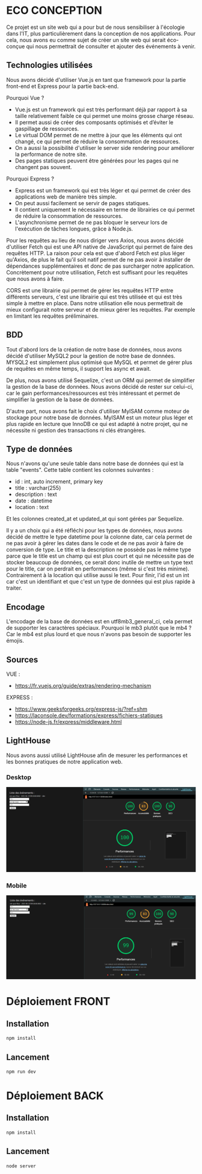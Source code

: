 # ECO CONCEPTION

Ce projet est un site web qui a pour but de nous sensibiliser à l'écologie dans l'IT, plus particulièrement dans la conception de nos applications.
Pour cela, nous avons eu comme sujet de créer un site web qui serait éco-conçue qui nous permettrait de consulter et ajouter des
événements à venir.

## Technologies utilisées

Nous avons décidé d'utiliser Vue.js en tant que framework pour la partie front-end et Express pour la partie back-end.

Pourquoi Vue ? 
- Vue.js est un framework qui est très performant déjà par rapport à sa taille relativement faible ce qui permet une moins grosse charge réseau.
- Il permet aussi de créer des composants optimisés et d’éviter le gaspillage de ressources.
- Le virtual DOM permet de ne mettre à jour que les éléments qui ont changé, ce qui permet de réduire la consommation de ressources.
- On a aussi la possibilité d'utiliser le server side rendering pour améliorer la performance de notre site.
- Des pages statiques peuvent être générées pour les pages qui ne changent pas souvent. 

Pourquoi Express ?
- Express est un framework qui est très léger et qui permet de créer des applications web de manière très simple.
- On peut aussi facilement se servir de pages statiques.
- Il contient uniquement le nécessaire en terme de librairies ce qui permet de réduire la consommation de ressources.
- L'asynchronisme permet de ne pas bloquer le serveur lors de l'exécution de tâches longues, grâce à Node.js.

Pour les requêtes au lieu de nous diriger vers Axios, nous avons décidé d'utiliser Fetch qui est une API native de JavaScript qui permet de faire des requêtes HTTP.
La raison pour cela est que d'abord Fetch est plus léger qu'Axios, de plus le fait qu'il soit natif permet de ne pas avoir à installer de dépendances supplémentaires
et donc de pas surcharger notre application.
Concrètement pour notre utilisation, Fetch est suffisant pour les requêtes que nous avons à faire.

CORS est une librairie qui permet de gérer les requêtes HTTP entre différents serveurs, c'est une librairie qui est très utilisée et qui est très simple à mettre en place.
Dans notre utilisation elle nous permettrait de mieux configurait notre serveur et de mieux gérer les requêtes.
Par exemple en limitant les requêtes préliminaires.

## BDD

Tout d'abord lors de la création de notre base de données, nous avons décidé d'utiliser MySQL2 pour la gestion de notre base de données.
MYSQL2 est simplement plus optimisé que MySQL et permet de gérer plus de requêtes en même temps, il support les async et await.

De plus, nous avons utilisé Sequelize, c'est un ORM qui permet de simplifier la gestion de la base de données.
Nous avons décidé de rester sur celui-ci, car le gain performances/ressources est très intéressant et permet de simplifier la gestion de la base de données.

D'autre part, nous avons fait le choix d'utiliser MyISAM comme moteur de stockage pour notre base de données.
MyISAM est un moteur plus léger et plus rapide en lecture que InnoDB ce qui est adapté à notre projet, qui ne nécessite ni gestion des transactions ni clés étrangères.

## Type de données 

Nous n'avons qu'une seule table dans notre base de données qui est la table "events".
Cette table contient les colonnes suivantes :

- id : int, auto increment, primary key
- title : varchar(255)
- description : text
- date : datetime
- location : text

Et les colonnes created_at et updated_at qui sont gérées par Sequelize.

Il y a un choix qui a été réfléchi pour les types de données, nous avons décidé de mettre le type datetime pour la colonne date,
car cela permet de ne pas avoir à gérer les dates dans le code et de ne pas avoir à faire de conversion de type.
Le title et la description ne possède pas le même type parce que le title est un champ qui est plus court et qui ne nécessite pas de stocker beaucoup de données,
ce serait donc inutile de mettre un type text pour le title, car on perdrait en performances (même si c'est très minime).
Contrairement à la location qui utilise aussi le text. 
Pour finir, l'id est un int car c'est un identifiant et que c'est un type de données qui est plus rapide à traiter.

## Encodage

L'encodage de la base de données est en utf8mb3_general_ci, cela permet de supporter les caractères spéciaux.
Pourquoi le mb3 plutôt que le mb4 ? Car le mb4 est plus lourd et que nous n'avons pas besoin de supporter les émojis.

## Sources

VUE :
- https://fr.vuejs.org/guide/extras/rendering-mechanism

EXPRESS :
- https://www.geeksforgeeks.org/express-js/?ref=shm
- https://laconsole.dev/formations/express/fichiers-statiques
- https://node-js.fr/express/middleware.html

## LightHouse

Nous avons aussi utilisé LightHouse afin de mesurer les performances et les bonnes pratiques de notre application web.

### Desktop

![/img.png](img/imgDesktop.png)

### Mobile

![/img.png](img/imgMobile.png)

# Déploiement FRONT

## Installation

```sh
npm install
```

## Lancement

```sh
npm run dev
```

# Déploiement BACK

## Installation

```sh
npm install
```

## Lancement

```sh
node server
```




